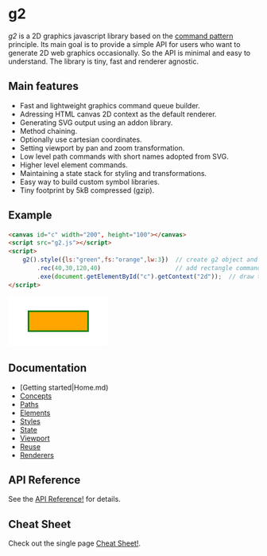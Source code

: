 # g2

_g2_ is a 2D graphics javascript library based on the [command pattern](http://addyosmani.com/resources/essentialjsdesignpatterns/book/#commandpatternjavascript) 
principle. Its main goal is to provide a simple API for users who want to generate 2D web graphics occasionally. 
So the API is minimal and easy to understand. The library is tiny, fast and renderer agnostic.

## Main features

* Fast and lightweight graphics command queue builder.
* Adressing HTML canvas 2D context as the default renderer.
* Generating SVG output using an addon library.
* Method chaining.
* Optionally use cartesian coordinates.
* Setting viewport by pan and zoom transformation.
* Low level path commands with short names adopted from SVG.
* Higher level element commands.
* Maintaining a state stack for styling and transformations.
* Easy way to build custom symbol libraries.
* Tiny footprint by 5kB compressed (gzip).

## Example

```html
<canvas id="c" width="200", height="100"></canvas>
<script src="g2.js"></script>
<script>
    g2().style({ls:"green",fs:"orange",lw:3})  // create g2 object and add style command.
        .rec(40,30,120,40)                     // add rectangle command.
        .exe(document.getElementById("c").getContext("2d"));  // draw to canvas.
</script>
```
![first](img/g2-first.png)

## Documentation
  * [Getting started|Home.md)
  * [Concepts](../../wiki/concepts)
  * [Paths](../../wiki/paths)
  * [Elements](../../wiki/elements)
  * [Styles](../../wiki/styles)
  * [State](../../wiki/state)
  * [Viewport](../../wiki/viewport)
  * [Reuse](../../wiki/reuse)
  * [Renderers](../../wiki/renderers)

## API Reference
See the [API Reference!](api/README.md) for details.

## Cheat Sheet
Check out the single page [Cheat Sheet!](api/sheet.pdf).
